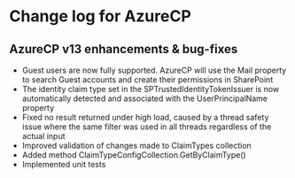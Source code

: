 # Change log for AzureCP

## AzureCP v13 enhancements & bug-fixes

* Guest users are now fully supported. AzureCP will use the Mail property to search Guest accounts and create their permissions in SharePoint
* The identity claim type set in the SPTrustedIdentityTokenIssuer is now automatically detected and associated with the UserPrincipalName property
* Fixed no result returned under high load, caused by a thread safety issue where the same filter was used in all threads regardless of the actual input
* Improved validation of changes made to ClaimTypes collection
* Added method ClaimTypeConfigCollection.GetByClaimType()
* Implemented unit tests

